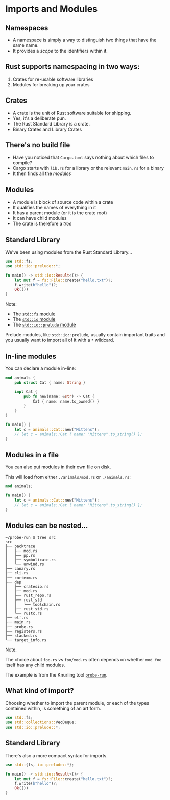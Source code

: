 # Imports and Modules

## Namespaces

* A namespace is simply a way to distinguish two things that have the same name.
* It provides a *scope* to the identifiers within it.

## Rust supports namespacing in two ways:

1. Crates for re-usable software libraries
2. Modules for breaking up your crates

## Crates

* A crate is the unit of Rust software suitable for shipping.
* Yes, it's a deliberate pun.
* The Rust Standard Library is a crate.
* Binary Crates and Library Crates

## There's no build file

* Have you noticed that `Cargo.toml` says nothing about which files to compile?
* Cargo starts with `lib.rs` for a library or the relevant `main.rs` for a binary
* It then finds all the *modules*

## Modules

* A module is block of source code within a crate
* It qualifies the names of everything in it
* It has a parent module (or it is the crate root)
* It can have child modules
* The crate is therefore a *tree*

## Standard Library

We've been using modules from the Rust Standard Library...

```rust
use std::fs;
use std::io::prelude::*;

fn main() -> std::io::Result<()> {
    let mut f = fs::File::create("hello.txt")?;
    f.write(b"hello")?;
    Ok(())
}
```

Note:

* The [`std::fs` module](https://doc.rust-lang.org/std/fs/index.html)
* The [`std::io` module](https://doc.rust-lang.org/std/io/index.html)
* The [`std::io::prelude` module](https://doc.rust-lang.org/std/io/prelude/index.html)

Prelude modules, like `std::io::prelude`, usually contain important traits and you usually want to import all of it with a `*` wildcard.

## In-line modules

You can declare a module in-line:

```rust
mod animals {
    pub struct Cat { name: String }

    impl Cat {
        pub fn new(name: &str) -> Cat {
            Cat { name: name.to_owned() }
        }
    }
}

fn main() {
    let c = animals::Cat::new("Mittens");
    // let c = animals::Cat { name: "Mittens".to_string() };
}
```

## Modules in a file

You can also put modules in their own file on disk.

This will load from either `./animals/mod.rs` or `./animals.rs`:

```rust ignore
mod animals;

fn main() {
    let c = animals::Cat::new("Mittens");
    // let c = animals::Cat { name: "Mittens".to_string() };
}
```

## Modules can be nested...

```console
~/probe-run $ tree src
src
├── backtrace
│   ├── mod.rs
│   ├── pp.rs
│   ├── symbolicate.rs
│   └── unwind.rs
├── canary.rs
├── cli.rs
├── cortexm.rs
├── dep
│   ├── cratesio.rs
│   ├── mod.rs
│   ├── rust_repo.rs
│   ├── rust_std
│   │   └── toolchain.rs
│   ├── rust_std.rs
│   └── rustc.rs
├── elf.rs
├── main.rs
├── probe.rs
├── registers.rs
├── stacked.rs
└── target_info.rs
```

Note:

The choice about `foo.rs` vs `foo/mod.rs` often depends on whether `mod foo`
itself has any child modules.

The example is from the Knurling tool [`probe-run`](https://github.com/knurling-rs/probe-run).

## What kind of import?

Choosing whether to import the parent module, or each of the types contained within, is something of an art form.

```rust
use std::fs;
use std::collections::VecDeque;
use std::io::prelude::*;
```

## Standard Library

There's also a more compact syntax for imports.

```rust
use std::{fs, io::prelude::*};

fn main() -> std::io::Result<()> {
    let mut f = fs::File::create("hello.txt")?;
    f.write(b"hello")?;
    Ok(())
}
```
